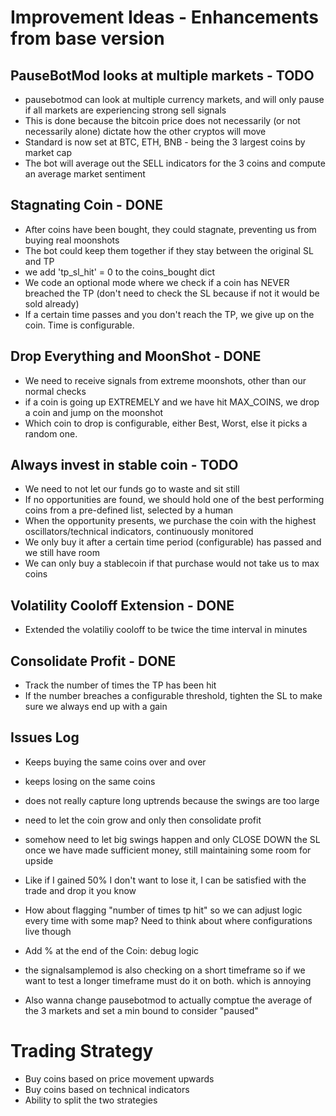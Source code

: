 # Improvement Ideas - Enhancements from base version

## PauseBotMod looks at multiple markets - TODO

- pausebotmod can look at multiple currency markets, and will only pause if all markets are experiencing strong sell signals
- This is done because the bitcoin price does not necessarily (or not necessarily alone) dictate how the other cryptos will move
- Standard is now set at BTC, ETH, BNB - being the 3 largest coins by market cap
- The bot will average out the SELL indicators for the 3 coins and compute an average market sentiment

## Stagnating Coin - DONE

- After coins have been bought, they could stagnate, preventing us from buying real moonshots
- The bot could keep them together if they stay between the original SL and TP
- we add 'tp_sl_hit' = 0 to the coins_bought dict
- We code an optional mode where we check if a coin has NEVER breached the TP (don't need to check the SL because if not it would be sold already)
- If a certain time passes and you don't reach the TP, we give up on the coin. Time is configurable.

## Drop Everything and MoonShot - DONE

- We need to receive signals from extreme moonshots, other than our normal checks
- if a coin is going up EXTREMELY and we have hit MAX_COINS, we drop a coin and jump on the moonshot
- Which coin to drop is configurable, either Best, Worst, else it picks a random one.

## Always invest in stable coin - TODO

- We need to not let our funds go to waste and sit still
- If no opportunities are found, we should hold one of the best performing coins from a pre-defined list, selected by a human
- When the opportunity presents, we purchase the coin with the highest oscillators/technical indicators, continuously monitored
- We only buy it after a certain time period (configurable) has passed and we still have room
- We can only buy a stablecoin if that purchase would not take us to max coins

## Volatility Cooloff Extension - DONE

- Extended the volatiliy cooloff to be twice the time interval in minutes

## Consolidate Profit - DONE

- Track the number of times the TP has been hit
- If the number breaches a configurable threshold, tighten the SL to make sure we always end up with a gain

## Issues Log

- Keeps buying the same coins over and over
- keeps losing on the same coins
- does not really capture long uptrends because the swings are too large
- need to let the coin grow and only then consolidate profit
- somehow need to let big swings happen and only CLOSE DOWN the SL once we have made sufficient money, still maintaining some room for upside
- Like if I gained 50% I don't want to lose it, I can be satisfied with the trade and drop it you know

- How about flagging "number of times tp hit" so we can adjust logic every time with some map? Need to think about where configurations live though
- Add % at the end of the Coin: debug logic

- the signalsamplemod is also checking on a short timeframe so if we want to test a longer timeframe must do it on both. which is annoying
- Also wanna change pausebotmod to actually comptue the average of the 3 markets and set a min bound to consider "paused"


# Trading Strategy

- Buy coins based on price movement upwards
- Buy coins based on technical indicators
- Ability to split the two strategies